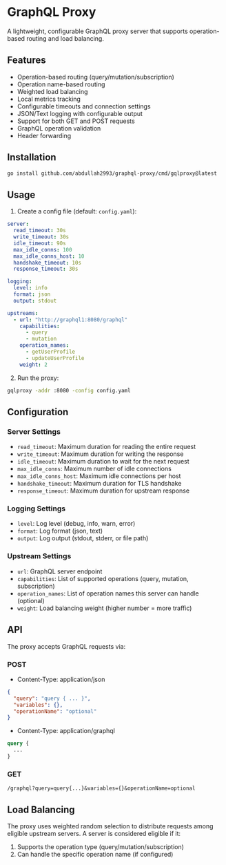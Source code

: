 # GraphQL Proxy

A lightweight, configurable GraphQL proxy server that supports operation-based routing and load balancing.

## Features

- Operation-based routing (query/mutation/subscription)
- Operation name-based routing
- Weighted load balancing
- Local metrics tracking
- Configurable timeouts and connection settings
- JSON/Text logging with configurable output
- Support for both GET and POST requests
- GraphQL operation validation
- Header forwarding

## Installation

```bash
go install github.com/abdullah2993/graphql-proxy/cmd/gqlproxy@latest
```

## Usage

1. Create a config file (default: `config.yaml`):

```yaml
server:
  read_timeout: 30s
  write_timeout: 30s
  idle_timeout: 90s
  max_idle_conns: 100
  max_idle_conns_host: 10
  handshake_timeout: 10s
  response_timeout: 30s

logging:
  level: info
  format: json
  output: stdout

upstreams:
  - url: "http://graphql1:8080/graphql"
    capabilities:
      - query
      - mutation
    operation_names:
      - getUserProfile
      - updateUserProfile
    weight: 2
```

2. Run the proxy:

```bash
gqlproxy -addr :8080 -config config.yaml
```

## Configuration

### Server Settings

- `read_timeout`: Maximum duration for reading the entire request
- `write_timeout`: Maximum duration for writing the response
- `idle_timeout`: Maximum duration to wait for the next request
- `max_idle_conns`: Maximum number of idle connections
- `max_idle_conns_host`: Maximum idle connections per host
- `handshake_timeout`: Maximum duration for TLS handshake
- `response_timeout`: Maximum duration for upstream response

### Logging Settings

- `level`: Log level (debug, info, warn, error)
- `format`: Log format (json, text)
- `output`: Log output (stdout, stderr, or file path)

### Upstream Settings

- `url`: GraphQL server endpoint
- `capabilities`: List of supported operations (query, mutation, subscription)
- `operation_names`: List of operation names this server can handle (optional)
- `weight`: Load balancing weight (higher number = more traffic)

## API

The proxy accepts GraphQL requests via:

### POST
- Content-Type: application/json
```json
{
  "query": "query { ... }",
  "variables": {},
  "operationName": "optional"
}
```
- Content-Type: application/graphql
```graphql
query {
  ...
}
```

### GET
```
/graphql?query=query{...}&variables={}&operationName=optional
```

## Load Balancing

The proxy uses weighted random selection to distribute requests among eligible upstream servers. A server is considered eligible if it:
1. Supports the operation type (query/mutation/subscription)
2. Can handle the specific operation name (if configured)
